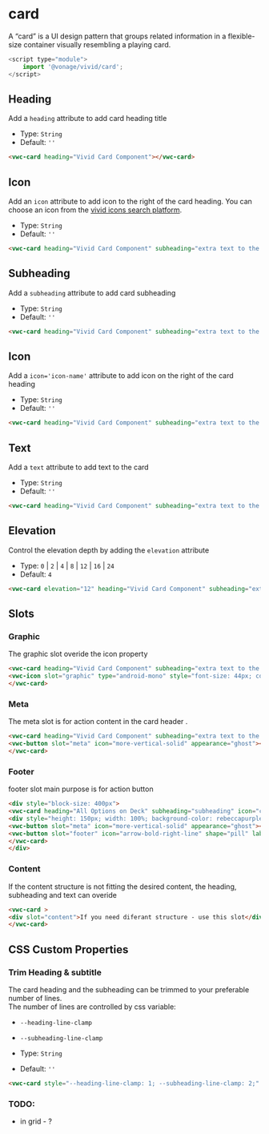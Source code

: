 # card

A “card” is a UI design pattern that groups related information in a flexible-size container visually resembling a playing card.
```js
<script type="module">
    import '@vonage/vivid/card';
</script>
```

## Heading

Add a `heading` attribute to add card heading title

- Type: `String`
- Default: `''`


```html preview
<vwc-card heading="Vivid Card Component"></vwc-card>
```

## Icon
Add an `icon` attribute to add icon to the right of the card heading. You can choose an icon from the [vivid icons search platform](https://icons.vivid.vonage.com).

- Type: `String`
- Default: `''`


```html preview
<vwc-card heading="Vivid Card Component" subheading="extra text to the card heading" icon="chat-line"></vwc-card>
```

## Subheading
Add a `subheading` attribute to add card subheading

- Type: `String`
- Default: `''`


```html preview
<vwc-card heading="Vivid Card Component" subheading="extra text to the card heading"></vwc-card>
```

## Icon
Add a `icon='icon-name'` attribute to add icon on the right of the card heading

- Type: `String`
- Default: `''`


```html preview
<vwc-card heading="Vivid Card Component" subheading="extra text to the card heading" icon="chat-line"></vwc-card>
```


## Text
Add a `text` attribute to add text to the card

- Type: `String`
- Default: `''`


```html preview
<vwc-card heading="Vivid Card Component" subheading="extra text to the card heading" text="the card can contain multiple lines of text"></vwc-card>
```

## Elevation
Control the elevation depth by adding the `elevation` attribute

- Type: `0` | `2` | `4` | `8` | `12` | `16` | `24`
- Default: `4`

```html preview
<vwc-card elevation="12" heading="Vivid Card Component" subheading="extra text to the card heading" icon="chat-line" text="the card can contain multiple lines of text"></vwc-card>
```


## Slots
### Graphic 
The graphic slot overide the icon property

```html preview
<vwc-card heading="Vivid Card Component" subheading="extra text to the card heading">
<vwc-icon slot="graphic" type="android-mono" style="font-size: 44px; color: var(--vvd-color-sucess)" ></vwc-icon>
</vwc-card>
```

### Meta
The meta slot is for action content in the card header
.

```html preview
<vwc-card heading="Vivid Card Component" subheading="extra text to the card heading">
<vwc-button slot="meta" icon="more-vertical-solid" appearance="ghost"></vwc-button>
</vwc-card>
```


### Footer
footer slot main purpose is for action button

```html preview
<div style="block-size: 400px">
<vwc-card heading="All Options on Deck" subheading="subheading" icon="chat-line" text="here is the card text">
<div style="height: 150px; width: 100%; background-color: rebeccapurple;" slot="media"></div>
<vwc-button slot="meta" icon="more-vertical-solid" appearance="ghost"></vwc-button>
<vwc-button slot="footer" icon="arrow-bold-right-line" shape="pill" label="Action" appearance="outlined"></vwc-button>
</vwc-card>
</div>
```

### Content
If the content structure is not fitting the desired content, the heading, subheading and text can overide

```html preview
<vwc-card >
<div slot="content">If you need diferant structure - use this slot</div>
</vwc-card>
```


## CSS Custom Properties

### Trim Heading & subtitle
The card heading and the subheading can be trimmed to your preferable number of lines.   
The number of lines are controlled by css variable:
- `--heading-line-clamp`
- `--subheading-line-clamp`

- Type: `String`
- Default: `''`


```html preview
<vwc-card style="--heading-line-clamp: 1; --subheading-line-clamp: 2;" heading="Vivid Card Component with long heading to trim" subheading="extra text to the card heading that is set to be trimmed after 2 lines so the card will not be too long"></vwc-card>
```




### TODO:
- in grid - ?
